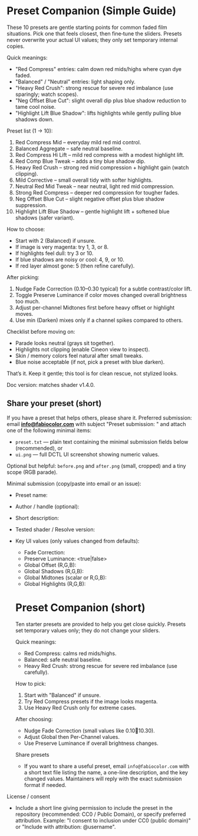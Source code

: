 # Preset Companion (Simple Guide)

These 10 presets are gentle starting points for common faded film situations. Pick one that feels closest, then fine‑tune the sliders. Presets never overwrite your actual UI values; they only set temporary internal copies.

Quick meanings:
- "Red Compress" entries: calm down red mids/highs where cyan dye faded.
- "Balanced" / "Neutral" entries: light shaping only.
- "Heavy Red Crush": strong rescue for severe red imbalance (use sparingly; watch scopes).
- "Neg Offset Blue Cut": slight overall dip plus blue shadow reduction to tame cool noise.
- "Highlight Lift Blue Shadow": lifts highlights while gently pulling blue shadows down.

Preset list (1 → 10):
1. Red Compress Mid – everyday mild red mid control.
2. Balanced Aggregate – safe neutral baseline.
3. Red Compress Hi Lift – mild red compress with a modest highlight lift.
4. Red Comp Blue Tweak – adds a tiny blue shadow dip.
5. Heavy Red Crush – strong red mid compression + highlight gain (watch clipping).
6. Mild Corrective – small overall tidy with softer highlights.
7. Neutral Red Mid Tweak – near neutral, light red mid compression.
8. Strong Red Compress – deeper red compression for tougher fades.
9. Neg Offset Blue Cut – slight negative offset plus blue shadow suppression.
10. Highlight Lift Blue Shadow – gentle highlight lift + softened blue shadows (safer variant).

How to choose:
- Start with 2 (Balanced) if unsure.
- If image is very magenta: try 1, 3, or 8.
- If highlights feel dull: try 3 or 10.
- If blue shadows are noisy or cool: 4, 9, or 10.
- If red layer almost gone: 5 (then refine carefully).

After picking:
1. Nudge Fade Correction (0.10–0.30 typical) for a subtle contrast/color lift.
2. Toggle Preserve Luminance if color moves changed overall brightness too much.
3. Adjust per‑channel Midtones first before heavy offset or highlight moves.
4. Use min (Darken) mixes only if a channel spikes compared to others.

Checklist before moving on:
- Parade looks neutral (grays sit together).
- Highlights not clipping (enable Cineon view to inspect).
- Skin / memory colors feel natural after small tweaks.
- Blue noise acceptable (if not, pick a preset with blue darken).

That’s it. Keep it gentle; this tool is for clean rescue, not stylized looks.

Doc version: matches shader v1.4.0.

## Share your preset (short)

If you have a preset that helps others, please share it. Preferred submission: email **info@fabiocolor.com** with subject "Preset submission: <your preset name>" and attach one of the following minimal items:

- `preset.txt` — plain text containing the minimal submission fields below (recommended), or
- `ui.png` — full DCTL UI screenshot showing numeric values.

Optional but helpful: `before.png` and `after.png` (small, cropped) and a tiny scope (RGB parade).

Minimal submission (copy/paste into email or an issue):
- Preset name:
- Author / handle (optional):
- Short description:
- Tested shader / Resolve version:
- Key UI values (only values changed from defaults):
	- Fade Correction:
	- Preserve Luminance: <true|false>
	- Global Offset (R,G,B):
	- Global Shadows (R,G,B):
	- Global Midtones (scalar or R,G,B):
	- Global Highlights (R,G,B):

	# Preset Companion (short)

	Ten starter presets are provided to help you get close quickly. Presets set temporary values only; they do not change your sliders.

	Quick meanings:
	- Red Compress: calms red mids/highs.
	- Balanced: safe neutral baseline.
	- Heavy Red Crush: strong rescue for severe red imbalance (use carefully).

	How to pick:
	1. Start with "Balanced" if unsure.
	2. Try Red Compress presets if the image looks magenta.
	3. Use Heavy Red Crush only for extreme cases.

	After choosing:
	- Nudge Fade Correction (small values like 0.1010.30).
	- Adjust Global then Per-Channel values.
	- Use Preserve Luminance if overall brightness changes.

	Share presets
	- If you want to share a useful preset, email `info@fabiocolor.com` with a short text file listing the name, a one-line description, and the key changed values. Maintainers will reply with the exact submission format if needed.


License / consent
- Include a short line giving permission to include the preset in the repository (recommended: CC0 / Public Domain), or specify preferred attribution.
	Example: "I consent to inclusion under CC0 (public domain)" or "Include with attribution: @username".
